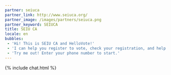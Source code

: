 ```yaml
---
partner: seiuca
partner_link: http://www.seiuca.org/
partner_image: /images/partners/seiuca.png
partner_keyword: SEIUCA
title: SEIU CA
locale: en
bubbles:
 - 'Hi! This is SEIU CA and HelloVote!'
 - 'I can help you register to vote, check your registration, and help your friends register.'
 - 'Try me out! Enter your phone number to start.'
---
```

{% include chat.html %}


